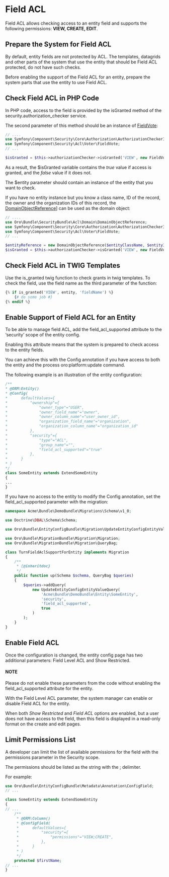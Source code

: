 <a id="backend-security-bundle-field-acl"></a>

# Field ACL

Field ACL allows checking access to an entity field and supports the following permissions: **VIEW, CREATE, EDIT**.

## Prepare the System for Field ACL

By default, entity fields are not protected by ACL. The templates, datagrids and other parts of the system that use the entity that should be Field ACL protected, do not have such checks.

Before enabling the support of the Field ACL for an entity, prepare the system parts that use the entity to use Field ACL.

## Check Field ACL in PHP Code

In PHP code, access to the field is provided by the isGranted method of the security.authorization_checker service.

The second parameter of this method should be an instance of <a href="https://github.com/symfony/security-acl/blob/master/Voter/FieldVote.php" target="_blank">FieldVote</a>:

```php
// ....
use Symfony\Component\Security\Core\Authorization\AuthorizationCheckerInterface;
use Symfony\Component\Security\Acl\Voter\FieldVote;
// ...

$isGranted = $this->authorizationChecker->isGranted('VIEW', new FieldVote($entity, 'fieldName'));
```

As a result, the $isGranted variable contains the *true* value if access is granted, and the *false* value if it does not.

The $entity parameter should contain an instance of the entity that you want to check.

If you have no entity instance but you know a class name, ID of the record, the owner and the organization IDs of this record, the <a href="https://github.com/oroinc/platform/tree/4.2/src/Oro/Bundle/SecurityBundle/Acl/Domain/DomainObjectReference.php" target="_blank">DomainObjectReference</a>] can be used as the domain object:

```php
// ....
use Oro\Bundle\SecurityBundle\Acl\Domain\DomainObjectReference;
use Symfony\Component\Security\Core\Authorization\AuthorizationCheckerInterface;
use Symfony\Component\Security\Acl\Voter\FieldVote;
// ...

$entityReference = new DomainObjectReference($entityClassName, $entityId, $ownerId, $organizationId);
$isGranted = $this->authorizationChecker->isGranted('VIEW', new FieldVote($entityReference, 'fieldName'));
```

## Check Field ACL in TWIG Templates

Use the is_granted twig function to check grants in twig templates. To check the field, use the field name as the third parameter of the function:

```php
{% if is_granted('VIEW', entity, 'fieldName') %}
    {# do some job #}
{% endif %}
```

<a id="backend-security-bundle-field-acl-enable-support"></a>

## Enable Support of Field ACL for an Entity

To be able to manage field ACL, add the field_acl_supported attribute to the ‘security’ scope of the entity config.

Enabling this attribute means that the system is prepared to check access to the entity fields.

You can achieve this with the Config annotation if you have access to both the entity and the process oro:platform:update command.

The following example is an illustration of the entity configuration:

```php
/**
* @ORM\Entity()
* @Config(
*      defaultValues={
*          "ownership"={
*              "owner_type"="USER",
*              "owner_field_name"="owner",
*              "owner_column_name"="user_owner_id",
*              "organization_field_name"="organization",
*              "organization_column_name"="organization_id"
*          },
*          "security"={
*              "type"="ACL",
*              "group_name"="",
*              "field_acl_supported"="true"
*          },
*      }
* )
*/
class SomeEntity extends ExtendSomeEntity
{
...
}
```

If you have no access to the entity to modify the Config annotation, set the field_acl_supported parameter with the migration:

```php
namespace Acme\Bundle\DemoBundle\Migrations\Schema\v1_0;

use Doctrine\DBAL\Schema\Schema;

use Oro\Bundle\EntityConfigBundle\Migration\UpdateEntityConfigEntityValueQuery;

use Oro\Bundle\MigrationBundle\Migration\Migration;
use Oro\Bundle\MigrationBundle\Migration\QueryBag;

class TurnFieldAclSupportForEntity implements Migration
{
    /**
     * {@inheritdoc}
     */
    public function up(Schema $schema, QueryBag $queries)
    {
        $queries->addQuery(
            new UpdateEntityConfigEntityValueQuery(
                'Acme\Bundle\DemoBundle\Entity\SomeEntity',
                'security',
                'field_acl_supported',
                true
            )
        );
    }
}
```

## Enable Field ACL

Once the configuration is changed, the entity config page has two additional parameters: Field Level ACL and Show Restricted.

#### NOTE
Please do not enable these parameters from the code without enabling the field_acl_supported attribute for the entity.

With the Field Level ACL parameter, the system manager can enable or disable Field ACL for the entity.

When both *Show Restricted* and *Field ACL* options are enabled, but a user does not have access to the field, then this field is displayed in a read-only format on the create and edit pages.

## Limit Permissions List

A developer can limit the list of available permissions for the field with the permissions parameter in the Security scope.

The permissions should be listed as the string with the ; delimiter.

For example:

```php
use Oro\Bundle\EntityConfigBundle\Metadata\Annotation\ConfigField;
// ...

class SomeEntity extends ExtendSomeEntity
{
// ...
    /**
     * @ORM\Column()
     * @ConfigField(
     *      defaultValues={
     *          "security"={
     *              "permissions"="VIEW;CREATE",
     *          },
     *      }
     * )
     */
    protected $firstName;
// ...
}
```

<!-- Frontend -->
